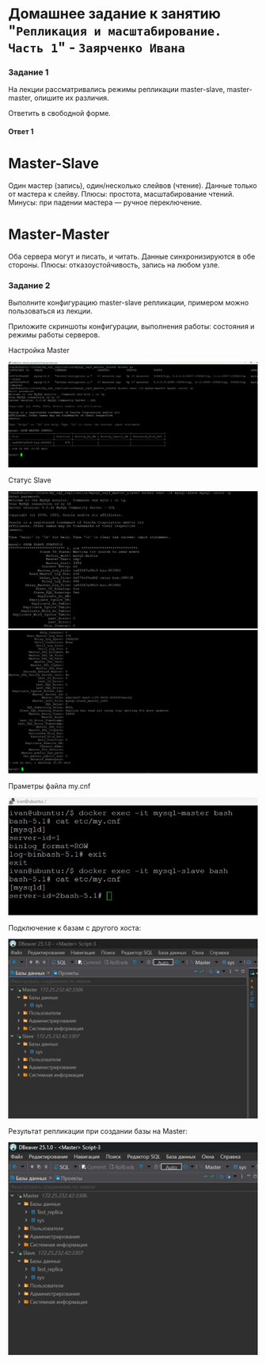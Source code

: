 # Домашнее задание к занятию "`Репликация и масштабирование. Часть 1`" - `Заярченко Ивана`



### Задание 1

На лекции рассматривались режимы репликации master-slave, master-master, опишите их различия.

Ответить в свободной форме.

#### Ответ 1

# Master-Slave
Один мастер (запись), один/несколько слейвов (чтение).
Данные только от мастера к слейву.
Плюсы: простота, масштабирование чтений.
Минусы: при падении мастера — ручное переключение.

# Master-Master
Оба сервера могут и писать, и читать.
Данные синхронизируются в обе стороны.
Плюсы: отказоустойчивость, запись на любом узле.

### Задание 2

Выполните конфигурацию master-slave репликации, примером можно пользоваться из лекции.

Приложите скриншоты конфигурации, выполнения работы: состояния и режимы работы серверов.

Настройка Master

![1](https://github.com/vonoid/Replication-1/blob/9ec33fa8680e113cc7d4856f933ecbd30dcd32d2/img/1.jpg)

Статус Slave

![2](https://github.com/vonoid/Replication-1/blob/9ec33fa8680e113cc7d4856f933ecbd30dcd32d2/img/2.jpg)
![3](https://github.com/vonoid/Replication-1/blob/9ec33fa8680e113cc7d4856f933ecbd30dcd32d2/img/3.jpg)

Праметры файла my.cnf

![4](https://github.com/vonoid/Replication-1/blob/9ec33fa8680e113cc7d4856f933ecbd30dcd32d2/img/4.jpg)

Подключение к базам с другого хоста:

![5](https://github.com/vonoid/Replication-1/blob/9ec33fa8680e113cc7d4856f933ecbd30dcd32d2/img/5.jpg)

Результат репликации при создании базы на Master:

![6](https://github.com/vonoid/Replication-1/blob/9ec33fa8680e113cc7d4856f933ecbd30dcd32d2/img/6.jpg)
















